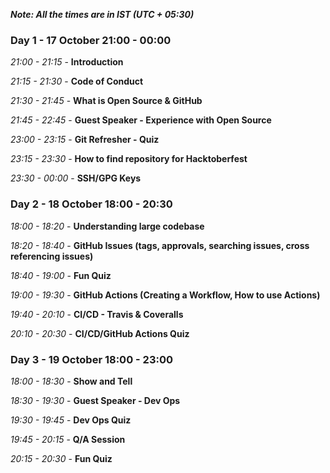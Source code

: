 _**Note: All the times are in IST (UTC + 05:30)**_

### Day 1 - 17 October 21:00 - 00:00

_21:00 - 21:15_ - **Introduction**

_21:15 - 21:30_ - **Code of Conduct**

_21:30 - 21:45_ - **What is Open Source & GitHub**

_21:45 - 22:45_ - **Guest Speaker - Experience with Open Source**

_23:00 - 23:15_ - **Git Refresher - Quiz**

_23:15 - 23:30_ - **How to find repository for Hacktoberfest**

_23:30 - 00:00_ - **SSH/GPG Keys**

### Day 2 - 18 October 18:00 - 20:30

_18:00 - 18:20_ - **Understanding large codebase**

_18:20 - 18:40_ - **GitHub Issues (tags, approvals, searching issues, cross referencing issues)**

_18:40 - 19:00_ - **Fun Quiz**

_19:00 - 19:30_ - **GitHub Actions (Creating a Workflow, How to use Actions)**

_19:40 - 20:10_ - **CI/CD - Travis & Coveralls**

_20:10 - 20:30_ - **CI/CD/GitHub Actions Quiz**

### Day 3 - 19 October 18:00 - 23:00

_18:00 - 18:30_ - **Show and Tell**

_18:30 - 19:30_ - **Guest Speaker - Dev Ops**

_19:30 - 19:45_ - **Dev Ops Quiz**

_19:45 - 20:15_ - **Q/A Session**

_20:15 - 20:30_ - **Fun Quiz**
